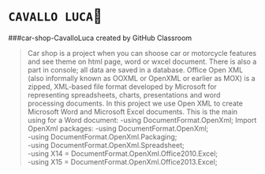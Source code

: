 # **`CAVALLO LUCA`:horse:**
###car-shop-CavalloLuca created by GitHub Classroom
>Car shop is a project when you can shoose car or motorcycle features and see theme on html page, word or wxcel document.
>There is also a part in console; all data are saved in a database.
>Office Open XML (also informally known as OOXML or OpenXML or earlier as MOX) is a zipped, XML-based file format developed by Microsoft for representing spreadsheets, charts, presentations and word processing documents.
In this project we use Open XML to create Microsoft Word and Microsoft Excel documents.
This is the main using for a Word document:
-using DocumentFormat.OpenXml;
Import OpenXml packages:
-using DocumentFormat.OpenXml;  
-using DocumentFormat.OpenXml.Packaging;  
-using DocumentFormat.OpenXml.Spreadsheet;  
-using X14 = DocumentFormat.OpenXml.Office2010.Excel;  
-using X15 = DocumentFormat.OpenXml.Office2013.Excel;
